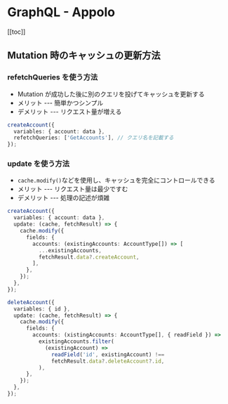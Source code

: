 # GraphQL - Appolo

[[toc]]

## Mutation 時のキャッシュの更新方法

### refetchQueries を使う方法

- Mutation が成功した後に別のクエリを投げてキャッシュを更新する
- メリット --- 簡単かつシンプル
- デメリット --- リクエスト量が増える

```ts
createAccount({
  variables: { account: data },
  refetchQueries: ['GetAccounts'], // クエリ名を記載する
});
```

### update を使う方法

- `cache.modify()`などを使用し、キャッシュを完全にコントロールできる
- メリット --- リクエスト量は最少ですむ
- デメリット --- 処理の記述が煩雑

```ts
createAccount({
  variables: { account: data },
  update: (cache, fetchResult) => {
    cache.modify({
      fields: {
        accounts: (existingAccounts: AccountType[]) => [
          ...existingAccounts,
          fetchResult.data?.createAccount,
        ],
      },
    });
  },
});

deleteAccount({
  variables: { id },
  update: (cache, fetchResult) => {
    cache.modify({
      fields: {
        accounts: (xistingAccounts: AccountType[], { readField }) =>
          existingAccounts.filter(
            (existingAccount) =>
              readField('id', existingAccount) !==
              fetchResult.data?.deleteAccount?.id,
          ),
      },
    });
  },
});
```
